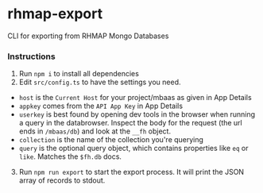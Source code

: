 # rhmap-export
CLI for exporting from RHMAP Mongo Databases

### Instructions
1. Run `npm i` to install all dependencies
2. Edit `src/config.ts` to have the settings you need.
  - `host` is the `Current Host` for your project/mbaas as given in App Details
  - `appkey` comes from the `API App Key` in App Details
  - `userkey` is best found by opening dev tools in the browser when running a query in the databrowser. Inspect the body for the request (the url ends in `/mbaas/db`) and look at the `__fh` object.
  - `collection` is the name of the collection you're querying
  - `query` is the optional query object, which contains properties like `eq` or `like`. Matches the `$fh.db` docs.
3. Run `npm run export` to start the export process. It will print the JSON array of records to stdout.
